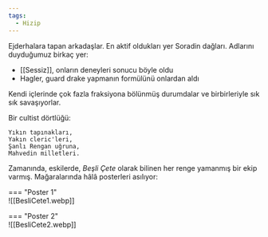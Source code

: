 ```yaml
---  
tags:  
  - Hizip  
---  
```

  
Ejderhalara tapan arkadaşlar. En aktif oldukları yer Soradin dağları. Adlarını duyduğumuz birkaç yer:  

- [[Sessiz]], onların deneyleri sonucu böyle oldu  
- Hagler, guard drake yapmanın formülünü onlardan aldı  
  
Kendi içlerinde çok fazla fraksiyona bölünmüş durumdalar ve birbirleriyle sık sık savaşıyorlar.  
  
Bir cultist dörtlüğü:  
  
```  
Yıkın tapınakları,  
Yakın cleric'leri,  
Şanlı Rengan uğruna,  
Mahvedin milletleri.  
```  
  
Zamanında, eskilerde, *Beşli Çete* olarak bilinen her renge yamanmış bir ekip varmış. Mağaralarında hâlâ posterleri asılıyor:  
  
=== "Poster 1"  
	![[BesliCete1.webp]]  
  
=== "Poster 2"  
	![[BesliCete2.webp]]